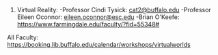 1. Virtual Reality:
 -Professor Cindi Tysick: cat2@buffalo.edu
 -Professor Eileen Oconnor:  eileen.oconnor@esc.edu
 -Brian O'Keefe: https://www.farmingdale.edu/faculty/?fid=55348#

All Faculty: https://booking.lib.buffalo.edu/calendar/workshops/virtualworlds
